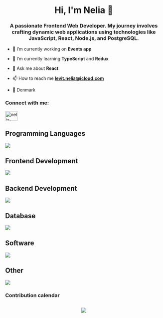 <h1 align="center">Hi, I'm Nelia 👋</h1>
<h3 align="center">A passionate Frontend Web Developer. My journey involves crafting dynamic web applications using technologies like JavaScript, React, Node.js, and PostgreSQL.</h3>

- 🔭 I’m currently working on **Events app**

- 🌱 I’m currently learning **TypeScript** and **Redux**

- 💬 Ask me about **React**

- 📫 How to reach me **levit.nelia@icloud.com**

- 📍 Denmark

<h3 align="left">Connect with me:</h3>
<p align="left">
<a href="https://linkedin.com/in/nelia-levit-03144a234/" target="blank"><img align="center" src="https://raw.githubusercontent.com/rahuldkjain/github-profile-readme-generator/master/src/images/icons/Social/linked-in-alt.svg" alt="nelia-levit-03144a234/" height="30" width="40" /></a>
</p>


## Programming Languages
<p align="left">
  <a href="https://skillicons.dev">
    <img src="https://skillicons.dev/icons?i=typescript,js"/>
  </a>
</p>

## Frontend Development
<p align="left">
  <a href="https://skillicons.dev">
    <img src="https://skillicons.dev/icons?i=redux,vite,react,next,styledcomponents,html,css"/>
  </a>
</p>

## Backend Development
<p align="left">
  <a href="https://skillicons.dev">
    <img src="https://skillicons.dev/icons?i=nodejs,express,firebase"/>
  </a>
</p>

## Database
<p align="left">
  <a href="https://skillicons.dev">
    <img src="https://skillicons.dev/icons?i=postgres,mysql"/>
  </a>
</p>

## Software
<p align="left">
  <a href="https://skillicons.dev">
    <img src="https://skillicons.dev/icons?i=postman,figma,github,vscode"/>
  </a>
</p>

## Other 
<p align="left">
  <a href="https://skillicons.dev">
    <img src="https://skillicons.dev/icons?i=git"/>
  </a>
</p>

### Contribution calendar
   <picture>
    <source media="(prefers-color-scheme: dark)" srcset="https://ssr-contributions-svg.vercel.app/_/Nelia11?chart=3dbar&gap=0.6&scale=2&flatten=2&animation=wave&animation_duration=4&animation_delay=0.06&animation_amplitude=24&animation_frequency=0.1&animation_wave_center=0_3&format=svg&weeks=34&theme=native&dark=true">
    <source media="(prefers-color-scheme: light)" srcset="https://ssr-contributions-svg.vercel.app/_/Nelia11?chart=3dbar&gap=0.6&scale=2&flatten=2&animation=wave&animation_duration=4&animation_delay=0.06&animation_amplitude=24&animation_frequency=0.1&animation_wave_center=0_3&format=svg&weeks=34&theme=native">
    <img alt="" src="[https://ssr-contributions-svg.vercel.app/_/Nelia11?chart=3dbar&flatten=1&weeks=40&animation=wave&format=svg&gap=0.6&animation_frequency=0.2&animation_amplitude=20&theme=pink](https://ssr-contributions-svg.vercel.app/_/Nelia11?chart=3dbar&gap=0.6&scale=2&flatten=2&animation=wave&animation_duration=4&animation_delay=0.06&animation_amplitude=24&animation_frequency=0.1&animation_wave_center=0_3&format=svg&weeks=34&theme=native)" >
  </picture>

<p align="center">
    <a href="LINK TO: WHEN CLICKED">
      <img src="https://www.codewars.com/users/NeliaL/badges/large"/>
    </a>
</p>

<!--
**Nelia11/Nelia11** is a ✨ _special_ ✨ repository because its `README.md` (this file) appears on your GitHub profile.
CatsJuice:  &weeks=30
Here are some ideas to get you started:

- 🔭 I’m currently working on ...
- 🌱 I’m currently learning ...
- 👯 I’m looking to collaborate on ...
- 🤔 I’m looking for help with ...
- 💬 Ask me about ...
- 📫 How to reach me: ...
- 😄 Pronouns: ...
- ⚡ Fun fact: ...
-->
